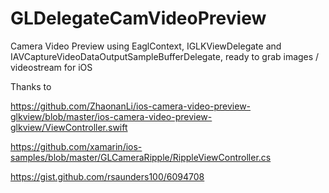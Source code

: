 # GLDelegateCamVideoPreview
Camera Video Preview using EaglContext, IGLKViewDelegate and IAVCaptureVideoDataOutputSampleBufferDelegate, ready to grab images / videostream for iOS

Thanks to 

https://github.com/ZhaonanLi/ios-camera-video-preview-glkview/blob/master/ios-camera-video-preview-glkview/ViewController.swift

https://github.com/xamarin/ios-samples/blob/master/GLCameraRipple/RippleViewController.cs

https://gist.github.com/rsaunders100/6094708
